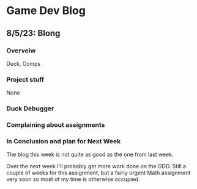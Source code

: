 # Game Dev Blog 

## 8/5/23: Blong

### Overveiw

Duck, Comps

### Project stuff

None

### Duck Debugger


### Complaining about assignments




### In Conclusion and plan for Next Week

The blog this week is not quite as good as the one from last week.

Over the next week I'll probably get more work done on the GDD. Still a couple of weeks for this assignment, but a fairly urgent Math assignment very soon so most of my time is otherwise occupied.
